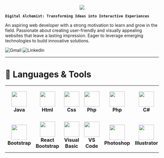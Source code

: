 <p align="center">
  <img width: 100% src="https://snipboard.io/xqCB4f.jpg"/>
</p>

**`Digital Alchemist: Transforming Ideas into Interactive Experiences`**

<p>
  An aspiring web developer with a strong motivation to learn and grow in the field. Passionate about creating user-friendly and visually appealing websites that leave a lasting   impression. Eager to leverage emerging technologies to build innovative solutions.
</p>

![Gmail](https://custom-icon-badges.demolab.com/badge/Gmail-D14836?style=for-the-badge&logo=gmail&logoColor=white)
![Linkedin](https://custom-icon-badges.demolab.com/badge/linkedin-%230077B5.svg?&style=for-the-badge&logo=linkedin&logoColor=white)

---

# 🔧 Languages & Tools

<table>
  <tr>
    <td align="center" height="110" width="110">
      <img width="50px" src="https://cdn.jsdelivr.net/gh/devicons/devicon/icons/java/java-original.svg"/>
    </br>
      <strong>Java</strong>
    </td>
    <td align="center" height="110" width="110">
      <img width="50px" src="https://cdn.jsdelivr.net/gh/devicons/devicon@latest/icons/html5/html5-plain.svg" />
      </br>
      <strong>Html</strong>
    </td>
     <td align="center" height="110" width="110">
      <img width="50px" src="https://cdn.jsdelivr.net/gh/devicons/devicon@latest/icons/css3/css3-plain.svg"/>
       </br>
       <strong>Css</strong>
    </td>
     <td align="center" height="110" width="110">
      <img width="50px" src="https://cdn.jsdelivr.net/gh/devicons/devicon@latest/icons/javascript/javascript-plain.svg" />
       </br>
       <strong>Php</strong>
    </td>
     <td align="center" height="110" width="110">
      <img width="50px" src="https://cdn.jsdelivr.net/gh/devicons/devicon@latest/icons/php/php-original.svg" />
       </br>
       <strong>Php</strong>
    </td>
    <td align="center" height="110" width="110">
      <img width="50px" src="https://cdn.jsdelivr.net/gh/devicons/devicon@latest/icons/csharp/csharp-plain.svg" />
      </br>
       <strong>C#</strong>
    </td>
    <td align="center" height="110" width="110">
      <img width="50px" src="https://cdn.jsdelivr.net/gh/devicons/devicon@latest/icons/cplusplus/cplusplus-plain.svg" />
      </br>
       <strong>C++</strong>
    </td>
    <td align="center" height="110" width="110">
      <img width="50px" src="https://cdn.jsdelivr.net/gh/devicons/devicon@latest/icons/mysql/mysql-original.svg" />
      </br>
       <strong>MySql</strong>
    </td>
     <td align="center" height="110" width="110">
      <img width="50px" src="https://cdn.jsdelivr.net/gh/devicons/devicon@latest/icons/react/react-original.svg" />
      </br>
       <strong>React</strong>
    </td>
  </tr>
  <tr>
    <td align="center" height="110" width="110">
      <img width="50px" src="https://cdn.jsdelivr.net/gh/devicons/devicon@latest/icons/bootstrap/bootstrap-original.svg" />
      </br>
       <strong>Bootstrap</strong>
    </td>
        <td align="center" height="110" width="110">
      <img width="50px" src="https://cdn.jsdelivr.net/gh/devicons/devicon@latest/icons/reactbootstrap/reactbootstrap-original.svg" />
          </br>
       <strong>React Bootstrap</strong>
    </td>
     <td align="center" height="110" width="110">
      <img width="50px" src="https://cdn.jsdelivr.net/gh/devicons/devicon@latest/icons/visualbasic/visualbasic-plain.svg" />
       </br>
       <strong>Visual Basic</strong>
    </td>
    <td align="center" height="110" width="110">
      <img width="50px" src="https://cdn.jsdelivr.net/gh/devicons/devicon@latest/icons/vscode/vscode-original.svg" />
      </br>
       <strong>VS Code</strong>
    </td>
     <td align="center" height="110" width="110">
      <img width="50px" src="https://cdn.jsdelivr.net/gh/devicons/devicon@latest/icons/photoshop/photoshop-original.svg" />
       </br>
       <strong>Photoshop</strong>
    </td>
    <td align="center" height="110" width="110">
      <img width="50px" src="https://cdn.jsdelivr.net/gh/devicons/devicon@latest/icons/illustrator/illustrator-plain.svg" />
      </br>
       <strong>Illustrator</strong>
    </td> 
    <td align="center" height="110" width="110">
      <img width="50px" src="https://cdn.jsdelivr.net/gh/devicons/devicon@latest/icons/xd/xd-original.svg" />
      </br>
       <strong>Adobe XD</strong>
    </td>
    <td align="center" height="110" width="110">
      <img width="50px" src="https://cdn.jsdelivr.net/gh/devicons/devicon@latest/icons/figma/figma-original.svg" />
      </br>
       <strong>Figma</strong>
    </td>
  </tr>
</table>
















